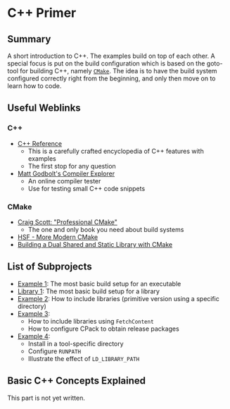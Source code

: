 # C++ Primer 

## Summary 

A short introduction to C++. The examples build on top of each other. A special focus is put on the build configuration which is based on the goto-tool for building C++, namely [`CMake`](https://cmake.org/cmake/help/latest/). The idea is to have the build system configured correctly right from the beginning, and only then move on to learn how to code.      

## Useful Weblinks

### C++

- [C++ Reference](https://en.cppreference.com/)
  - This is a carefully crafted encyclopedia of C++ features with examples
  - The first stop for any question 
- [Matt Godbolt's Compiler Explorer](https://godbolt.org/) 
  - An online compiler tester
  - Use for testing small C++ code snippets

### CMake 

- [Craig Scott: "Professional CMake"](https://crascit.com/professional-cmake/)    
  - The one and only book you need about build systems 
- [HSF - More Modern CMake](https://hsf-training.github.io/hsf-training-cmake-webpage/index.html)
- [Building a Dual Shared and Static Library with CMake](https://alexreinking.com/blog/building-a-dual-shared-and-static-library-with-cmake.html)

## List of Subprojects

- [Example 1](example_1/): The most basic build setup for an executable 
- [Library 1](library_1/): The most basic build setup for a library 
- [Example 2](example_2/): How to include libraries (primitive version using a specific directory) 
- [Example 3](example_3/): 
  - How to include libraries using `FetchContent`
  - How to configure CPack to obtain release packages  
- [Example 4](example_4/): 
  - Install in a tool-specific directory
  - Configure `RUNPATH`
  - Illustrate the effect of `LD_LIBRARY_PATH`
  
## Basic C++ Concepts Explained

This part is not yet written.

